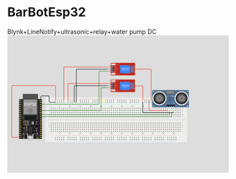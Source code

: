 # BarBotEsp32
Blynk+LineNotify+ultrasonic+relay+water pump DC
<img src="https://github.com/Kantinan-Koman/BarBotEsp32/blob/master/Diagram.png" width="600"/>

